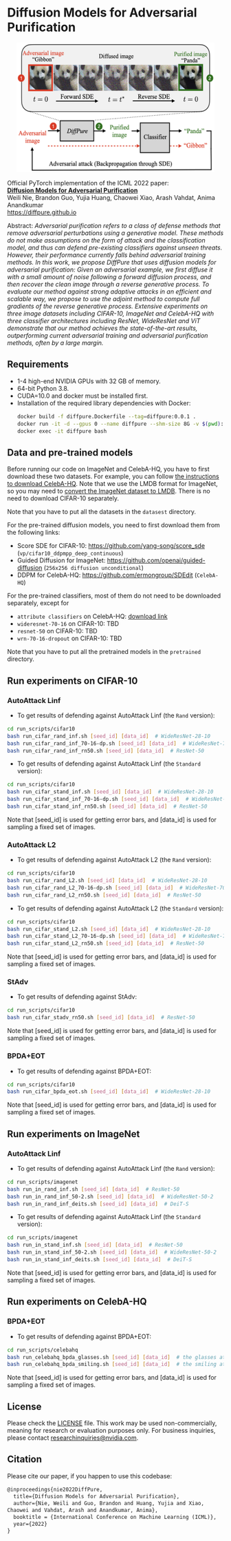 # Diffusion Models for Adversarial Purification

<p align="center">
  <img width="460" height="300" src="./assets/teaser_v7.jpeg">
</p>

Official PyTorch implementation of the ICML 2022 paper:<br>
**[Diffusion Models for Adversarial Purification](https://arxiv.org/abs/2205.07460)**
<br>
Weili Nie, Brandon Guo, Yujia Huang, Chaowei Xiao, Arash Vahdat, Anima Anandkumar<br>
https://diffpure.github.io <br>

Abstract: *Adversarial purification refers to a class of defense methods that remove adversarial perturbations using a
generative model. These methods do not make assumptions on the form of attack and the classification model,
and thus can defend pre-existing classifiers against unseen threats. However, their performance currently
falls behind adversarial training methods. In this work, we propose <i>DiffPure</i> that uses diffusion
models for adversarial purification: Given an adversarial example, we first diffuse it with a small amount
of noise following a forward diffusion process, and then recover the clean image through a reverse
generative process. To evaluate our method against strong adaptive attacks in an efficient and scalable way,
we propose to use the adjoint method to compute full gradients of the reverse generative process. Extensive
experiments on three image datasets including CIFAR-10, ImageNet and CelebA-HQ with three classifier
architectures including ResNet, WideResNet and ViT demonstrate that our method achieves the state-of-the-art
results, outperforming current adversarial training and adversarial purification methods, often by a large
margin.*

## Requirements

- 1-4 high-end NVIDIA GPUs with 32 GB of memory.
- 64-bit Python 3.8.
- CUDA=10.0 and docker must be installed first.
- Installation of the required library dependencies with Docker:
    ```bash
    docker build -f diffpure.Dockerfile --tag=diffpure:0.0.1 .
    docker run -it -d --gpus 0 --name diffpure --shm-size 8G -v $(pwd):/workspace -p 5001:6006 diffpure:0.0.1
    docker exec -it diffpure bash
    ```

## Data and pre-trained models

Before running our code on ImageNet and CelebA-HQ, you have to first download these two datasets. For example, you can
follow [the instructions to download CelebA-HQ](https://github.com/suvojit-0x55aa/celebA-HQ-dataset-download). Note
that we use the LMDB format for ImageNet, so you may need
to [convert the ImageNet dataset to LMDB](https://github.com/Lyken17/Efficient-PyTorch/tree/master/tools). There is no
need to download CIFAR-10 separately.

Note that you have to put all the datasets in the `datasest` directory.

For the pre-trained diffusion models, you need to first download them from the following links:

- Score SDE for CIFAR-10: https://github.com/yang-song/score_sde (`vp/cifar10_ddpmpp_deep_continuous`)
- Guided Diffusion for ImageNet: https://github.com/openai/guided-diffusion (`256x256 diffusion unconditional`)
- DDPM for CelebA-HQ: https://github.com/ermongroup/SDEdit (`CelebA-HQ`)

For the pre-trained classifiers, most of them do not need to be downloaded separately, except for
- `attribute classifiers` on CelebA-HQ: [download link](http://latent-composition.csail.mit.edu/other_projects/gan_ensembling/zips/pretrained_classifiers.zip)
- `wideresnet-70-16` on CIFAR-10: TBD
- `resnet-50` on CIFAR-10: TBD
- `wrn-70-16-dropout` on CIFAR-10: TBD

Note that you have to put all the pretrained models in the `pretrained` directory.

## Run experiments on CIFAR-10

### AutoAttack Linf

- To get results of defending against AutoAttack Linf (the `Rand` version):

```bash
cd run_scripts/cifar10
bash run_cifar_rand_inf.sh [seed_id] [data_id]  # WideResNet-28-10
bash run_cifar_rand_inf_70-16-dp.sh [seed_id] [data_id]  # WideResNet-70-16
bash run_cifar_rand_inf_rn50.sh [seed_id] [data_id]  # ResNet-50
```

- To get results of defending against AutoAttack Linf (the `Standard` version):

```bash
cd run_scripts/cifar10
bash run_cifar_stand_inf.sh [seed_id] [data_id]  # WideResNet-28-10
bash run_cifar_stand_inf_70-16-dp.sh [seed_id] [data_id]  # WideResNet-70-16
bash run_cifar_stand_inf_rn50.sh [seed_id] [data_id]  # ResNet-50
```

Note that [seed_id] is used for getting error bars, and [data_id] is used for sampling a fixed set of images.

### AutoAttack L2

- To get results of defending against AutoAttack L2 (the `Rand` version):

```bash
cd run_scripts/cifar10
bash run_cifar_rand_L2.sh [seed_id] [data_id]  # WideResNet-28-10
bash run_cifar_rand_L2_70-16-dp.sh [seed_id] [data_id]  # WideResNet-70-16
bash run_cifar_rand_L2_rn50.sh [seed_id] [data_id]  # ResNet-50
```

- To get results of defending against AutoAttack L2 (the `Standard` version):

```bash
cd run_scripts/cifar10
bash run_cifar_stand_L2.sh [seed_id] [data_id]  # WideResNet-28-10
bash run_cifar_stand_L2_70-16-dp.sh [seed_id] [data_id]  # WideResNet-70-16
bash run_cifar_stand_L2_rn50.sh [seed_id] [data_id]  # ResNet-50
```

Note that [seed_id] is used for getting error bars, and [data_id] is used for sampling a fixed set of images.

### StAdv

- To get results of defending against StAdv:

```bash
cd run_scripts/cifar10
bash run_cifar_stadv_rn50.sh [seed_id] [data_id]  # ResNet-50
```

Note that [seed_id] is used for getting error bars, and [data_id] is used for sampling a fixed set of images.

### BPDA+EOT

- To get results of defending against BPDA+EOT:

```bash
cd run_scripts/cifar10
bash run_cifar_bpda_eot.sh [seed_id] [data_id]  # WideResNet-28-10
```

Note that [seed_id] is used for getting error bars, and [data_id] is used for sampling a fixed set of images.

## Run experiments on ImageNet

### AutoAttack Linf

- To get results of defending against AutoAttack Linf (the `Rand` version):

```bash
cd run_scripts/imagenet
bash run_in_rand_inf.sh [seed_id] [data_id]  # ResNet-50
bash run_in_rand_inf_50-2.sh [seed_id] [data_id]  # WideResNet-50-2
bash run_in_rand_inf_deits.sh [seed_id] [data_id]  # DeiT-S
```

- To get results of defending against AutoAttack Linf (the `Standard` version):

```bash
cd run_scripts/imagenet
bash run_in_stand_inf.sh [seed_id] [data_id]  # ResNet-50
bash run_in_stand_inf_50-2.sh [seed_id] [data_id]  # WideResNet-50-2
bash run_in_stand_inf_deits.sh [seed_id] [data_id]  # DeiT-S
```

Note that [seed_id] is used for getting error bars, and [data_id] is used for sampling a fixed set of images.

## Run experiments on CelebA-HQ

### BPDA+EOT

- To get results of defending against BPDA+EOT:

```bash
cd run_scripts/celebahq
bash run_celebahq_bpda_glasses.sh [seed_id] [data_id]  # the glasses attribute
bash run_celebahq_bpda_smiling.sh [seed_id] [data_id]  # the smiling attribute
```

Note that [seed_id] is used for getting error bars, and [data_id] is used for sampling a fixed set of images.

## License

Please check the [LICENSE](LICENSE) file. This work may be used non-commercially, meaning for research or evaluation purposes only.
For business inquiries, please contact
[researchinquiries@nvidia.com](mailto:researchinquiries@nvidia.com).

## Citation

Please cite our paper, if you happen to use this codebase:

```
@inproceedings{nie2022DiffPure,
  title={Diffusion Models for Adversarial Purification},
  author={Nie, Weili and Guo, Brandon and Huang, Yujia and Xiao, Chaowei and Vahdat, Arash and Anandkumar, Anima},
  booktitle = {International Conference on Machine Learning (ICML)},
  year={2022}
}
```

